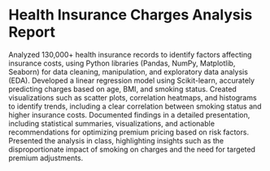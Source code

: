 # Health Insurance Charges Analysis Report
Analyzed 130,000+ health insurance records to identify factors affecting insurance costs, using Python libraries (Pandas, NumPy, Matplotlib, Seaborn) for data cleaning, manipulation, and exploratory data analysis (EDA).
Developed a linear regression model using Scikit-learn, accurately predicting charges based on age, BMI, and smoking status.
Created visualizations such as scatter plots, correlation heatmaps, and histograms to identify trends, including a clear correlation between smoking status and higher insurance costs.
Documented findings in a detailed presentation, including statistical summaries, visualizations, and actionable recommendations for optimizing premium pricing based on risk factors.
Presented the analysis in class, highlighting insights such as the disproportionate impact of smoking on charges and the need for targeted premium adjustments.
